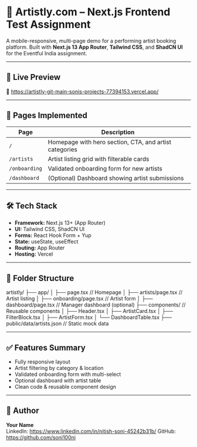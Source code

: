 # 🎤 Artistly.com – Next.js Frontend Test Assignment

A mobile-responsive, multi-page demo for a performing artist booking platform. Built with **Next.js 13 App Router**, **Tailwind CSS**, and **ShadCN UI** for the Eventful India assignment.

---

## 🚀 Live Preview

🔗 https://artistly-git-main-sonis-projects-77394153.vercel.app/

---

## 📄 Pages Implemented

| Page | Description |
|------|-------------|
| `/` | Homepage with hero section, CTA, and artist categories |
| `/artists` | Artist listing grid with filterable cards |
| `/onboarding` | Validated onboarding form for new artists |
| `/dashboard` | (Optional) Dashboard showing artist submissions |

---

## 🛠️ Tech Stack

- **Framework:** Next.js 13+ (App Router)
- **UI:** Tailwind CSS, ShadCN UI
- **Forms:** React Hook Form + Yup
- **State:** useState, useEffect
- **Routing:** App Router
- **Hosting:** Vercel

---

## 📁 Folder Structure

artistly/
├── app/
│ ├── page.tsx // Homepage
│ ├── artists/page.tsx // Artist listing
│ ├── onboarding/page.tsx // Artist form
│ ├── dashboard/page.tsx // Manager dashboard (optional)
├── components/ // Reusable components
│ ├── Header.tsx
│ ├── ArtistCard.tsx
│ ├── FilterBlock.tsx
│ ├── ArtistForm.tsx
│ └── DashboardTable.tsx
├── public/data/artists.json // Static mock data


---


## ✅ Features Summary

- Fully responsive layout
- Artist filtering by category & location
- Validated onboarding form with multi-select
- Optional dashboard with artist table
- Clean code & reusable component design

---

## 👤 Author

**Your Name**  
LinkedIn: https://www.linkedin.com/in/nitish-soni-45242b31b/
GitHub: https://github.com/soni100ni


